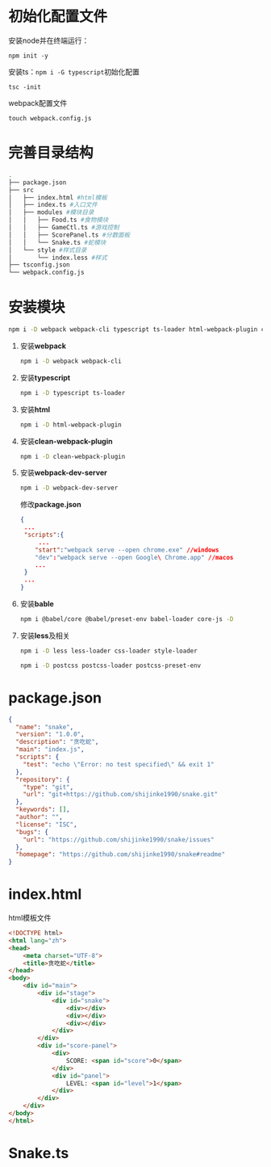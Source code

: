 # 初始化配置文件

安装node并在终端运行：

```shell
npm init -y
```

安装ts：`npm i -G typescript`初始化配置

```shell
tsc -init
```

webpack配置文件

```shell
touch webpack.config.js
```

# 完善目录结构

```sh
.
├── package.json 
├── src
│   ├── index.html #html模板
│   ├── index.ts #入口文件
│   ├── modules #模块目录
│   │   ├── Food.ts #食物模块
│   │   ├── GameCtl.ts #游戏控制
│   │   ├── ScorePanel.ts #分数面板
│   │   └── Snake.ts #蛇模块
│   └── style #样式目录
│       └── index.less #样式
├── tsconfig.json
└── webpack.config.js
```

# 安装模块

```bash
npm i -D webpack webpack-cli typescript ts-loader html-webpack-plugin clean-webpack-plugin  webpack-dev-server @babel/core @babel/preset-env babel-loader core-js less less-loader css-loader style-loader postcss postcss-loader postcss-preset-env
```

1. 安装**webpack**

   ```bash
   npm i -D webpack webpack-cli  
   ```

2. 安装**typescript**

   ```bash
   npm i -D typescript ts-loader
   ```

3. 安装**html**

   ```bash
   npm i -D html-webpack-plugin
   ```

4. 安装**clean-webpack-plugin**

   ```bash
   npm i -D clean-webpack-plugin
   ```

5. 安装**webpack-dev-server**

   ```bash
   npm i -D webpack-dev-server
   ```

   修改**package.json**

   ```json
   {
   	...
   	"scripts":{
   		...
       "start":"webpack serve --open chrome.exe" //windows
       "dev":"webpack serve --open Google\ Chrome.app" //macos
       ...
   	}
   	...
   }
   ```

6. 安装**bable**

   ```bash
   npm i @babel/core @babel/preset-env babel-loader core-js -D
   ```

7. 安装**less**及相关

   ```bash
   npm i -D less less-loader css-loader style-loader 
   ```

   ```bash
   npm i -D postcss postcss-loader postcss-preset-env
   ```

#  package.json

```json
{
  "name": "snake",
  "version": "1.0.0",
  "description": "贪吃蛇",
  "main": "index.js",
  "scripts": {
    "test": "echo \"Error: no test specified\" && exit 1"
  },
  "repository": {
    "type": "git",
    "url": "git+https://github.com/shijinke1990/snake.git"
  },
  "keywords": [],
  "author": "",
  "license": "ISC",
  "bugs": {
    "url": "https://github.com/shijinke1990/snake/issues"
  },
  "homepage": "https://github.com/shijinke1990/snake#readme"
}

```

# index.html

html模板文件

```html
<!DOCTYPE html>
<html lang="zh">
<head>
    <meta charset="UTF-8">
    <title>贪吃蛇</title>
</head>
<body>
    <div id="main">
        <div id="stage">
            <div id="snake">
                <div></div>
                <div></div>
                <div></div>
            </div>
        </div>
        <div id="score-panel">
            <div>
                SCORE: <span id="score">0</span>
            </div>
            <div id="panel">
                LEVEL: <span id="level">1</span>
            </div>
        </div>
    </div>
</body>
</html>
```

# Snake.ts

```typescript

```






